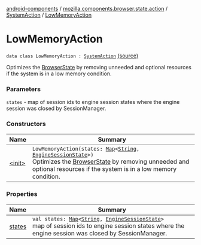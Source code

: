 [android-components](../../../index.md) / [mozilla.components.browser.state.action](../../index.md) / [SystemAction](../index.md) / [LowMemoryAction](./index.md)

# LowMemoryAction

`data class LowMemoryAction : `[`SystemAction`](../index.md) [(source)](https://github.com/mozilla-mobile/android-components/blob/master/components/browser/state/src/main/java/mozilla/components/browser/state/action/BrowserAction.kt#L50)

Optimizes the [BrowserState](../../../mozilla.components.browser.state.state/-browser-state/index.md) by removing unneeded and optional
resources if the system is in a low memory condition.

### Parameters

`states` - map of session ids to engine session states where the engine session was closed
by SessionManager.

### Constructors

| Name | Summary |
|---|---|
| [&lt;init&gt;](-init-.md) | `LowMemoryAction(states: `[`Map`](https://kotlinlang.org/api/latest/jvm/stdlib/kotlin.collections/-map/index.html)`<`[`String`](https://kotlinlang.org/api/latest/jvm/stdlib/kotlin/-string/index.html)`, `[`EngineSessionState`](../../../mozilla.components.concept.engine/-engine-session-state/index.md)`>)`<br>Optimizes the [BrowserState](../../../mozilla.components.browser.state.state/-browser-state/index.md) by removing unneeded and optional resources if the system is in a low memory condition. |

### Properties

| Name | Summary |
|---|---|
| [states](states.md) | `val states: `[`Map`](https://kotlinlang.org/api/latest/jvm/stdlib/kotlin.collections/-map/index.html)`<`[`String`](https://kotlinlang.org/api/latest/jvm/stdlib/kotlin/-string/index.html)`, `[`EngineSessionState`](../../../mozilla.components.concept.engine/-engine-session-state/index.md)`>`<br>map of session ids to engine session states where the engine session was closed by SessionManager. |
